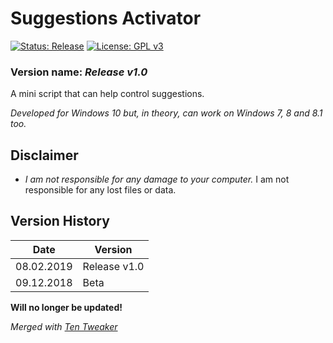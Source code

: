 # Suggestions Activator

[![Status: Release](https://img.shields.io/badge/Status-Release-green.svg?style=for-the-badge)](#)
[![License: GPL v3](https://img.shields.io/badge/License-GPL%20v3-black.svg?style=for-the-badge)](https://www.gnu.org/licenses/gpl-3.0)

<!--
[![Status: Beta](https://img.shields.io/badge/Status-Beta-yellow.svg?style=for-the-badge)](#)
-->

### Version name: *Release v1.0*

A mini script that can help control suggestions.

*Developed for Windows 10 but, in theory, can work on Windows 7, 8 and 8.1 too.*



## Disclaimer
- *I am not responsible for any damage to your computer.* I am not responsible for any lost files or data.



## Version History
| Date       | Version      |
|------------|--------------|
| 08.02.2019 | Release v1.0 |
| 09.12.2018 | Beta         |

**Will no longer be updated!**

*Merged with [Ten Tweaker](https://github.com/MikronT/TenTweaker "Ten Tweaker Repository")*